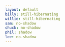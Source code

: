```yaml
---
layout: default
billy: still-hibernating
willie: still-hibernating
sam: no-shadow
chuck: no-shadow
phil: shadow
lee: no-shadow
---
```

